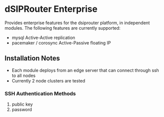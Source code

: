 # dSIPRouter Enterprise

Provides enterprise features for the dsiprouter platform, in independent modules.
The following features are currently supported:

- mysql Active-Active replication
- pacemaker / corosync Active-Passive floating IP

## Installation Notes

- Each module deploys from an edge server that can connect through ssh to all nodes
- Currently 2 node clusters are tested

### SSH Authentication Methods

1. public key
2. password
